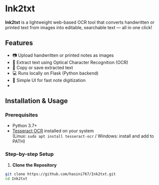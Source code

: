 # Ink2txt 

**Ink2txt** is a lightweight web-based OCR tool that converts handwritten or printed text from images into editable, searchable text — all in one click!

##  Features

- 📷 Upload handwritten or printed notes as images
- 🧠 Extract text using Optical Character Recognition (OCR)
- 💾 Copy or save extracted text
- 💻 Runs locally on Flask (Python backend)
- 🎨 Simple UI for fast note digitization
- 
##  Installation & Usage

###  Prerequisites

- Python 3.7+
- [Tesseract OCR](https://github.com/tesseract-ocr/tesseract) installed on your system  
  (Linux: `sudo apt install tesseract-ocr` / Windows: install and add to PATH)

###  Step-by-step Setup

1. **Clone the Repository**
```bash
git clone https://github.com/hasini767/Ink2txt.git
cd Ink2txt
